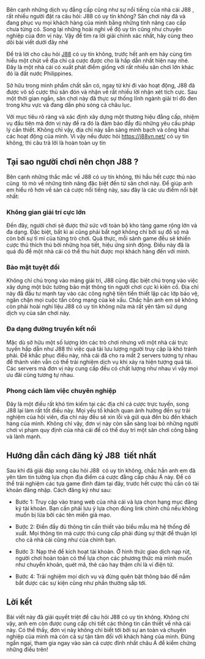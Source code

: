 <p>&nbsp;</p>

<p>B&ecirc;n cạnh những dịch vụ đẳng cấp cũng như sự nổi tiếng của nh&agrave; c&aacute;i J88 , rất nhiều người đặt ra c&acirc;u hỏi: J88 c&oacute; uy t&iacute;n kh&ocirc;ng? S&acirc;n chơi n&agrave;y đ&atilde; v&agrave; đang phục vụ mọi kh&aacute;ch h&agrave;ng của m&igrave;nh bằng những t&iacute;nh năng cao cấp chưa từng c&oacute;. Song lại những ho&agrave;i nghi về độ uy t&iacute;n cũng như chuyện nghiệp của đơn vị n&agrave;y. Vậy để t&igrave;m ra lời giải ch&iacute;nh x&aacute;c nhất, h&atilde;y c&ugrave;ng theo d&otilde;i b&agrave;i viết dưới đ&acirc;y nh&eacute;</p>

<p>Để trả lời cho c&acirc;u hỏi <a href="https://j88vn.net/">J88</a> c&oacute; uy t&iacute;n kh&ocirc;ng, trước hết anh em h&atilde;y c&ugrave;ng t&igrave;m hiểu một ch&uacute;t về địa chỉ c&aacute; cược được cho l&agrave; hấp dẫn nhất hiện nay nh&eacute;. Đ&acirc;y l&agrave; một nh&agrave; c&aacute;i c&oacute; xuất ph&aacute;t điểm giống với rất nhiều s&acirc;n chơi lớn kh&aacute;c đ&oacute; l&agrave; đất nước Philippines.&nbsp;</p>

<p>Sở hữu trong m&igrave;nh phẩm chất sẵn c&oacute;, ngay từ khi đi v&agrave;o hoạt động, J88 đ&atilde; được v&ocirc; số cược thủ săn đ&oacute;n v&agrave; nhận về rất nhiều lời nhận x&eacute;t t&iacute;ch cực. Sau một thời gian ngắn, s&acirc;n chơi n&agrave;y đ&atilde; thực sự thống lĩnh ng&agrave;nh giải tr&iacute; đỏ đen trong khu vực v&agrave; đang dần phủ s&oacute;ng cả ch&acirc;u lục.</p>

<p>Với mục ti&ecirc;u r&otilde; r&agrave;ng v&agrave; x&aacute;c định x&acirc;y dựng một thương hiệu đẳng cấp, nhiệm vụ đầu ti&ecirc;n m&agrave; đơn vị n&agrave;y đề ra đ&oacute; l&agrave; đảm bảo đầy đủ những y&ecirc;u cầu ph&aacute;p l&yacute; cần thiết. Kh&ocirc;ng chỉ vậy, địa chỉ n&agrave;y sẵn s&agrave;ng minh bạch v&agrave; c&ocirc;ng khai c&aacute;c hoạt động của m&igrave;nh. V&igrave; vậy nếu được hỏi <a href="https://j88vn.net/">https://j88vn.net/</a> c&oacute; uy t&iacute;n kh&ocirc;ng, th&igrave; c&acirc;u trả lời l&agrave; ho&agrave;n to&agrave;n uy t&iacute;n</p>

<h2>Tại sao người chơi n&ecirc;n chọn J88 ?</h2>

<p>B&ecirc;n cạnh những thắc mắc về J88 c&oacute; uy t&iacute;n kh&ocirc;ng, th&igrave; hầu hết cược thủ n&agrave;o cũng&nbsp; t&ograve; m&ograve; về những t&iacute;nh năng đặc biệt đến từ s&acirc;n chơi n&agrave;y. Để gi&uacute;p anh em hiểu r&otilde; hơn về s&agrave;n c&aacute; cược nổi tiếng n&agrave;y, sau đ&acirc;y l&agrave; c&aacute;c ưu điểm nổi bật nhất:</p>

<h3>Kh&ocirc;ng gian giải tr&iacute; cực lớn</h3>

<p>Đến đ&acirc;y, người chơi sẽ được thử sức với to&agrave;n bộ kho t&agrave;ng game rộng lớn v&agrave; đa dạng. Đặc biệt, bất k&igrave; ai cũng phải bất ngờ kh&ocirc;ng chỉ bởi sự đồ sộ m&agrave; c&ograve;n bởi sự tỉ mỉ của từng tr&ograve; chơi. Quả thực, mỗi sảnh game đều sẽ khiến cược thủ th&iacute;ch th&uacute; bởi những họa tiết, hiệu ứng sinh động. Điều n&agrave;y đ&atilde; l&agrave; qu&aacute; đủ để một nh&agrave; c&aacute;i c&oacute; thể thu h&uacute;t được mọi kh&aacute;ch h&agrave;ng đến với m&igrave;nh.</p>

<h3>Bảo mật tuyệt đối</h3>

<p>Kh&ocirc;ng chỉ ch&uacute; trọng v&agrave;o mảng giải tr&iacute;, J88 cũng đặc biệt ch&uacute; trọng v&agrave;o việc x&acirc;y dựng một bức tường bảo mật th&ocirc;ng tin người chơi cực k&igrave; ki&ecirc;n cố. Địa chỉ n&agrave;y đ&atilde; đầu tư mạnh tay v&agrave;o c&aacute;c c&ocirc;ng nghệ ti&ecirc;n tiến thiết lập c&aacute;c lớp bảo vệ, ngăn chặn mọi cuộc tấn c&ocirc;ng mạng của kẻ xấu. Chắc hẳn anh em sẽ kh&ocirc;ng c&ograve;n phải ho&agrave;i nghi liệu J88 c&oacute; uy t&iacute;n kh&ocirc;ng nữa m&agrave; rất y&ecirc;n t&acirc;m sử dụng dịch vụ của s&acirc;n chơi n&agrave;y.</p>

<h3>Đa dạng đường truyền kết nối</h3>

<p>Mặc d&ugrave; sở hữu một số lượng lớn c&aacute;c tr&ograve; chơi nhưng với một nh&agrave; c&aacute;i trực tuyến hấp dẫn như J88 th&igrave; việc qu&aacute; tải lưu lượng người truy cập l&agrave; kh&oacute; tr&aacute;nh phải. Để khắc phục điều n&agrave;y, nh&agrave; c&aacute;i đ&atilde; cho ra mắt 2 servers tương tự nhau để th&agrave;nh vi&ecirc;n vẫn c&oacute; thể trải nghiệm dịch vụ khi xảy ra hiện tượng qu&aacute; tải. C&aacute;c servers m&agrave; đơn vị n&agrave;y cung cấp đều c&oacute; chất lượng như nhau v&igrave; vậy mọi ưu đ&atilde;i cũng tương tự nhau.</p>

<h3>Phong c&aacute;ch l&agrave;m việc chuy&ecirc;n nghiệp</h3>

<p>Đ&acirc;y l&agrave; một điều rất kh&oacute; t&igrave;m kiếm tại c&aacute;c địa chỉ c&aacute; cược trực tuyến, song J88 lại l&agrave;m rất tốt điều n&agrave;y. Mọi yếu tố kh&aacute;ch quan ảnh hưởng đến sự trải nghiệm của hội vi&ecirc;n, địa chỉ n&agrave;y đều sẽ xin lỗi v&agrave; gửi qu&agrave; đền b&ugrave; đến kh&aacute;ch h&agrave;ng của m&igrave;nh. Kh&ocirc;ng chỉ vậy, đơn vị n&agrave;y c&ograve;n sẵn s&agrave;ng loại bỏ những người chơi vi phạm quy định của nh&agrave; c&aacute;i để c&oacute; thể duy tr&igrave; một s&acirc;n chơi c&ocirc;ng bằng v&agrave; l&agrave;nh mạnh.</p>

<h2>Hướng dẫn c&aacute;ch đăng k&yacute; J88&nbsp; tiết nhất</h2>

<p>Sau khi đ&atilde; giải đ&aacute;p xong c&acirc;u hỏi J88&nbsp; c&oacute; uy t&iacute;n kh&ocirc;ng, chắc hẳn anh em đ&atilde; y&ecirc;n t&acirc;m tin tưởng lựa chọn địa điểm c&aacute; cược đẳng cấp ch&acirc;u &Aacute; n&agrave;y. Để c&oacute; thể trải nghiệm c&aacute;c tựa game đ&igrave;nh đ&aacute;m tại đ&acirc;y, trước hết cược thủ cần c&oacute; t&agrave;i khoản đăng nhập. C&aacute;ch đăng k&yacute; như sau:</p>

<ul>
	<li>
	<p>Bước 1: Truy cập v&agrave;o trang web của nh&agrave; c&aacute;i v&agrave; lựa chọn hạng mục đăng k&yacute; t&agrave;i khoản. Bạn cần phải lưu &yacute; lựa chọn đ&uacute;ng link ch&iacute;nh chủ nếu kh&ocirc;ng muốn bị lừa bởi c&aacute;c t&ecirc;n miền giả mạo.</p>
	</li>
	<li>
	<p>Bước 2: Điền đầy đủ th&ocirc;ng tin cần thiết v&agrave;o biểu mẫu m&agrave; hệ thống đề xuất. Mọi th&ocirc;ng tin m&agrave; cược thủ cung cấp phải đ&uacute;ng sự thật để thuận lợi cho cả nh&agrave; c&aacute;i cũng như của ch&iacute;nh bạn.</p>
	</li>
	<li>
	<p>Bước 3: Nạp thẻ để k&iacute;ch hoạt t&agrave;i khoản. Ở h&igrave;nh thức giao dịch nạp r&uacute;t, người chơi ho&agrave;n to&agrave;n c&oacute; thể lựa chọn c&aacute;c phương thức m&agrave; m&igrave;nh muốn như chuyển khoản, qu&eacute;t m&atilde;, thẻ c&agrave;o hay thậm ch&iacute; l&agrave; v&iacute; điện tử.</p>
	</li>
	<li>
	<p>Bước 4: Trải nghiệm mọi dịch vụ v&agrave; đừng qu&ecirc;n bật th&ocirc;ng b&aacute;o để nắm bắt được c&aacute;c sự kiện cũng như phần thưởng sắp tới.</p>
	</li>
</ul>

<h2>Lời kết</h2>

<p>B&agrave;i viết n&agrave;y đ&atilde; giải quyết triệt để c&acirc;u hỏi J88 c&oacute; uy t&iacute;n kh&ocirc;ng. Kh&ocirc;ng chỉ vậy, anh em c&ograve;n được cung cấp chi tiết c&aacute;c th&ocirc;ng tin cần thiết về nh&agrave; c&aacute;i n&agrave;y. C&oacute; thể thấy, đơn vị n&agrave;y kh&ocirc;ng chỉ biết tới bởi sự an to&agrave;n v&agrave; chuy&ecirc;n nghiệp của m&igrave;nh m&agrave; c&ograve;n cả sự tận t&acirc;m đối với kh&aacute;ch h&agrave;ng của m&igrave;nh. Đừng ngần ngại, tham gia ngay v&agrave;o s&agrave;n c&aacute; cược đỉnh nhất ch&acirc;u &Aacute; để kiểm chứng những điều tr&ecirc;n!</p>

<p>&nbsp;</p>
